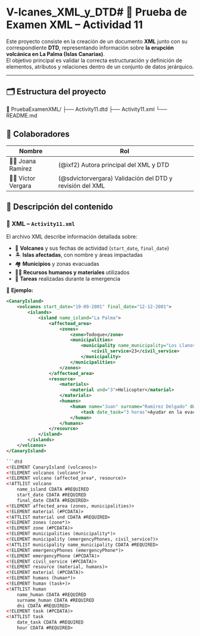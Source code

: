 # V-lcanes_XML_y_DTD# 🌋 Prueba de Examen XML – Actividad 11

Este proyecto consiste en la creación de un documento **XML** junto con su correspondiente **DTD**, representando información sobre **la erupción volcánica en La Palma (Islas Canarias)**.  
El objetivo principal es validar la correcta estructuración y definición de elementos, atributos y relaciones dentro de un conjunto de datos jerárquico.

---

## 🗂️ Estructura del proyecto

📁 PruebaExamenXML/
├── Activity11.dtd
├── Activity11.xml
└── README.md

## 👥 Colaboradores

| Nombre | Rol |
|---------|-----|
| 🧑‍💻 Joana Ramírez | (@ixf2) Autora principal del XML y DTD |
| 👨‍💻 Víctor Vergara | (@sdvictorvergara) Validación del DTD y revisión del XML |

## 📘 Descripción del contenido

### 🧩 XML – `Activity11.xml`

El archivo XML describe información detallada sobre:
- 🌋 **Volcanes** y sus fechas de actividad (`start_date`, `final_date`)
- 🏝️ **Islas afectadas**, con nombre y áreas impactadas
- 🏘️ **Municipios** y zonas evacuadas
- 🧑‍🚒 **Recursos humanos y materiales** utilizados
- 👷 **Tareas** realizadas durante la emergencia

📄 **Ejemplo:**
```xml
<CanaryIsland>
    <volcanos start_date="19-09-2001" final_date="12-12-2001">
        <islands>
            <island name_island="La Palma">
                <affectead_area>
                    <zones>
                        <zone>Todoque</zone>
                        <municipalities>
                            <municipality name_municipality="Los Llanos de Aridane" sos="123123123">
                                <civil_service>23</civil_service>
                            </municipality>
                        </municipalities>
                    </zones>
                </affectead_area>
                <resource>
                    <materials>
                        <material und="3">Helicopter</material>
                    </materials>
                    <humans>
                        <human name="Juan" surname="Ramírez Delgado" dni="1212121212S">
                            <task date_task="3 horas">Ayudar en la evacuación de los habitantes de Todoque</task>
                        </human>
                    </humans>
                </resource>
            </island>
        </islands>
    </volcanos>
</CanaryIsland>

```dtd
<!ELEMENT CanaryIsland (volcanos)>
<!ELEMENT volcanos (volcano*)>
<!ELEMENT volcano (affected_area*, resource)>
<!ATTLIST volcano 
    name_island CDATA #REQUIRED
    start_date CDATA #REQUIRED
    final_date CDATA #REQUIRED>
<!ELEMENT affected_area (zones, municipalities)>
<!ELEMENT material (#PCDATA)>
<!ATTLIST material und CDATA #REQUIRED>
<!ELEMENT zones (zone*)>
<!ELEMENT zone (#PCDATA)>
<!ELEMENT municipalities (municipality*)>
<!ELEMENT municipality (emergencyPhones, civil_service?)>
<!ATTLIST municipality name_municipality CDATA #REQUIRED>
<!ELEMENT emergencyPhones (emergencyPhone*)>
<!ELEMENT emergencyPhone (#PCDATA)>
<!ELEMENT civil_service (#PCDATA)>
<!ELEMENT resource (material, humans)>
<!ELEMENT material (#PCDATA)>
<!ELEMENT humans (human*)>
<!ELEMENT human (task+)>
<!ATTLIST human 
    name_human CDATA #REQUIRED
    surname_human CDATA #REQUIRED
    dni CDATA #REQUIRED>
<!ELEMENT task (#PCDATA)>
<!ATTLIST task 
    date_task CDATA #REQUIRED
    hour CDATA #REQUIRED>

